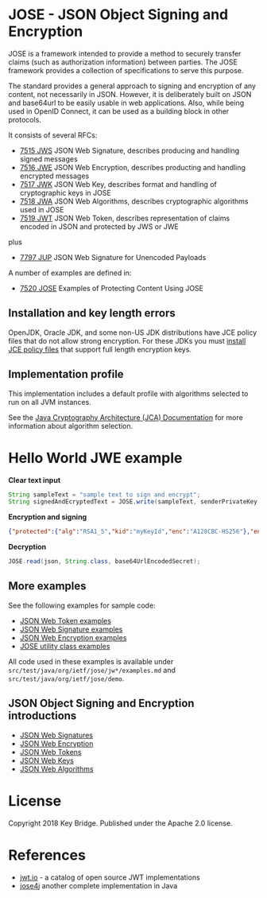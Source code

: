 # JOSE - JSON Object Signing and Encryption

JOSE is a framework intended to provide a method to securely transfer claims (such as authorization information) between parties. The JOSE framework provides a collection of specifications to serve this purpose.  

The standard provides a general approach to signing and encryption of any content, not necessarily in JSON. However, it is deliberately built on JSON and base64url to be easily usable in web applications. Also, while being used in OpenID Connect, it can be used as a building block in other protocols.

It consists of several RFCs:

 * [7515 JWS](https://tools.ietf.org/html/rfc7515)    JSON Web Signature, describes producing and handling signed messages
 * [7516 JWE](https://tools.ietf.org/html/rfc7516)    JSON Web Encryption, describes producting and handling encrypted messages
 * [7517 JWK](https://tools.ietf.org/html/rfc7517)    JSON Web Key, describes format and handling of cryptographic keys in JOSE
 * [7518 JWA](https://tools.ietf.org/html/rfc7518)    JSON Web Algorithms, describes cryptographic algorithms used in JOSE
 * [7519 JWT](https://tools.ietf.org/html/rfc7519)    JSON Web Token, describes representation of claims encoded in JSON and protected by JWS or JWE

plus

 * [7797 JUP](https://tools.ietf.org/html/rfc7797)    JSON Web Signature for Unencoded Payloads

A number of examples are defined in: 
 
 * [7520 JOSE](https://tools.ietf.org/html/rfc7520)    Examples of Protecting Content Using JOSE

## Installation and key length errors

OpenJDK, Oracle JDK, and some non-US JDK distributions have JCE policy files that do not allow strong encryption. For these JDKs you must [install JCE policy files](docs/jce-installation.md) that support full length encryption keys.

## Implementation profile

This implementation includes a default profile with algorithms selected to run on all JVM instances. 

See the [Java Cryptography Architecture (JCA) Documentation](https://docs.oracle.com/javase/7/docs/technotes/guides/security/StandardNames.html) for more information about algorithm selection.


# Hello World JWE example

**Clear text input**

```java
String sampleText = "sample text to sign and encrypt";
String signedAndEcryptedText = JOSE.write(sampleText, senderPrivateKey, recipientPublicKey, "myKeyId");
```

**Encryption and signing**

```json
{"protected":{"alg":"RSA1_5","kid":"myKeyId","enc":"A128CBC-HS256"},"encrypted_key":"jgz9i1TlyMINzo33qbdyjiNfYFx_hGWZXl9jwfHPwnsNze9usppOtuIgNFde8z0BHuJTDZz7TN7Ogi0ZmTnUV2NGlMxX9MbU1ZcqaIhx9ODJbQ7r61ow10pAZpHJOdPWNlGf06fsUhRsteZH-fbR978FM67_7T_K1aaIcZhW1zKkyXNSiUFMjPi66MtGjqH1gb72CCerq_GyI-BrD_A1XCj2DF78-b6h475LerWxEJGXaZs_48EJwB4zvMp3fK0xygg4BPFjJO0xSUVqqmz70w0W4sOKc5V7_JmvTMXoSuuuKHwuGq9r77p0eKUnr5U0DzMUKqTlxRsMtoNcT0OLtQ","iv":"Nn9CsSi0-tacUZEQ-vDC0w","ciphertext":"GYYpUaQwnV1jNDmwOTpQ6k3P5iCMMSju2x462YMiQsmboKnDMfxn-948Rs17SKwI4NGH8kB0zXVEDiiBSPEZnfcntt42txlFcFLwA7zzv1dj5tMUhQZoa3WvffMhugsOwmammM9FwKEq9Gi6U06JXSV8e9DmyvFRfGnNSnVgMO97P7_63tMpqiAjJJsqVfxdTgUj8rP0UV8V-QkQaDon01wCnwDP436GniCXYdfmH0MM9ExNwrtQL3VFZCAxDz6ZkaHi4S93KGNYtCtSYFQ_Gpk9c_82Mxerb5aATaVx9dGSAQcK5OIzwYEDB-QH2jXjxd68Z9LV86UNRWkx-MmRSLC2qjywR0qsLcZh4lZedk1bRJK3rPkP1NsvV3F30b-Y2vWfoSKufTTMjOD2Z20GdkakZ1H1r1YjO9sXfqEses0VhP_rfNdfgk-9zqxgyu2z5HY88m4rDn5zZXP4wlSGwvymOTFm8FSSUP_k96Jk_61Xhcyo5kGuAccoMwzGPBYmnHNyAUQRDUdxNtAx5o-fXNR58YdMEPEoog7zBj9usJJmh74pYtYt9OBbWLEWW9SOM-z6zICWgW3mM9I8erDaRU1x3UNYRLuTwUZU6brrh9E_yPReajLXxEaWid46qjF926mOGv7OvTKnB43PshY8N7hYPQZCSj-Pvelb61uINuH8AsN6fQV-_s_Gs8qjVM1Cy7_F0pdSVLo14ehZlpZKe7xbOw51-TJLnPAExWGQqq2L-I_s_YRQoY_HpoL4HepMO90dlrr0reKw6N0scQAQGq23P-1EwJvH375l3bEW1gemJkf2a8Z_FOiuvmCw69kq","tag":"s66_5GYp9UecmT2G76y7jA","aad":"ZXlKaGJHY2lPaUpTVTBFeFh6VWlMQ0pyYVdRaU9pSnRlVXRsZVVsa0lpd2laVzVqSWpvaVFURXlPRU5DUXkxSVV6STFOaUo5"}
```

**Decryption**

```java
JOSE.read(json, String.class, base64UrlEncodedSecret);
```

## More examples

See the following examples for sample code:

* [JSON Web Token examples](src/main/java/org/ietf/jose/jwt/examples.md)
* [JSON Web Signature examples](src/main/java/org/ietf/jose/jws/examples.md)
* [JSON Web Encryption examples](src/main/java/org/ietf/jose/jwe/examples.md)
* [JOSE utility class examples](docs/examples.md)

All code used in these examples is available under `src/test/java/org/ietf/jose/jw*/examples.md` and `src/test/java/org/ietf/jose/demo`. 

## JSON Object Signing and Encryption introductions

* [JSON Web Signatures](docs/about-jws.md)
* [JSON Web Encryption](docs/about-jwe.md)
* [JSON Web Tokens](docs/about-jwt.md)
* [JSON Web Keys](docs/about-jwk.md)
* [JSON Web Algorithms](docs/about-jwa.md)

# License

Copyright 2018 Key Bridge. Published under the Apache 2.0 license.

# References

 * [jwt.io](https://jwt.io/) - a catalog of open source JWT implementations
 * [jose4j](https://bitbucket.org/b_c/jose4j/overview) another complete implementation in Java




